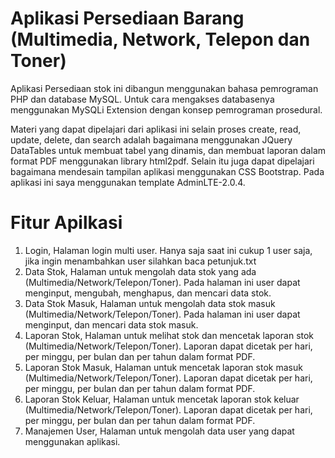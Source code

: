# Aplikasi Persediaan Barang (Multimedia, Network, Telepon dan Toner)

Aplikasi Persediaan stok ini dibangun menggunakan bahasa pemrograman PHP dan database MySQL. Untuk cara mengakses databasenya menggunakan MySQLi Extension dengan konsep pemrograman prosedural.

Materi yang dapat dipelajari dari aplikasi ini selain proses create, read, update, delete, dan search adalah bagaimana menggunakan JQuery DataTables untuk membuat tabel yang dinamis, dan membuat laporan dalam format PDF menggunakan library html2pdf. Selain itu juga dapat dipelajari bagaimana mendesain tampilan aplikasi menggunakan CSS Bootstrap. Pada aplikasi ini saya menggunakan template AdminLTE-2.0.4.

# Fitur Apilkasi
1. Login,
Halaman login multi user. Hanya saja saat ini cukup 1 user saja, jika ingin menambahkan user silahkan baca petunjuk.txt
2. Data Stok,
Halaman untuk mengolah data stok yang ada (Multimedia/Network/Telepon/Toner). Pada halaman ini user dapat menginput, mengubah, menghapus, dan mencari data stok.
3. Data Stok Masuk,
Halaman untuk mengolah data stok masuk (Multimedia/Network/Telepon/Toner). Pada halaman ini user dapat menginput, dan mencari data stok masuk.
4. Laporan Stok,
Halaman untuk melihat stok dan mencetak laporan stok (Multimedia/Network/Telepon/Toner). Laporan dapat dicetak per hari, per minggu, per bulan dan per tahun dalam format PDF.
5. Laporan Stok Masuk,
Halaman untuk mencetak laporan stok masuk (Multimedia/Network/Telepon/Toner). Laporan dapat dicetak per hari, per minggu, per bulan dan per tahun dalam format PDF.
6. Laporan Stok Keluar,
Halaman untuk mencetak laporan stok keluar (Multimedia/Network/Telepon/Toner). Laporan dapat dicetak per hari, per minggu, per bulan dan per tahun dalam format PDF.
7. Manajemen User,
Halaman untuk mengolah data user yang dapat menggunakan aplikasi.
